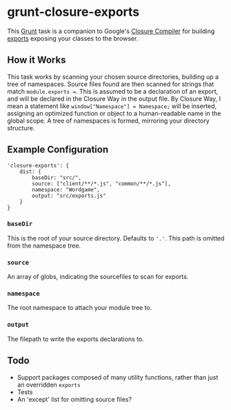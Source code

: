 # grunt-closure-exports

This [Grunt](http://gruntjs.org) task is a companion to Google's [Closure Compiler](https://developers.google.com/closure/compiler/) for building [exports](https://developers.google.com/closure/compiler/docs/api-tutorial3#export) exposing your classes to the browser.


## How it Works

This task works by scanning your chosen source directories, building up a tree of namespaces. Source files found are then scanned for strings that match `module.exports =`. This is assumed to be a declaration of an export, and will be declared in the Closure Way in the output file. By Closure Way, I mean a statement like `window["Namespace"] = Namespace;` will be inserted, assigning an optimized function or object to a human-readable name in the global scope. A tree of namespaces is formed, mirroring your directory structure.


## Example Configuration

    'closure-exports': {
        dist: {
            baseDir: "src/",
            source: ["client/**/*.js", "common/**/*.js"],
            namespace: "Wordgame",
            output: "src/exports.js"
        }
    }

### `baseDir`

This is the root of your source directory. Defaults to `'.'`. This path is omitted from the namespace tree.

### `source`

An array of globs, indicating the sourcefiles to scan for exports.

### `namespace`

The root namespace to attach your module tree to.

### `output`

The filepath to write the exports declarations to.

## Todo

* Support packages composed of many utility functions, rather than just an overridden `exports`
* Tests
* An 'except' list for omitting source files?